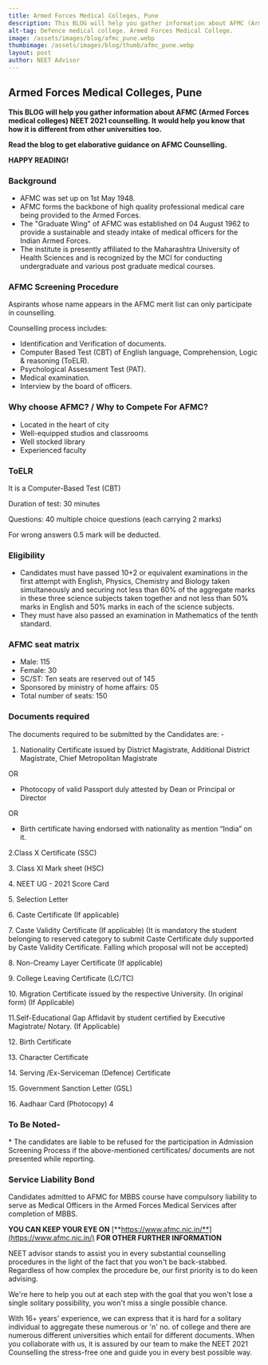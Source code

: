 ```yaml
---
title: Armed Forces Medical Colleges, Pune
description: This BLOG will help you gather information about AFMC (Armed Forces medical colleges) NEET 2021 counselling. It would help you know that how it is different from other universities too. 
alt-tag: Defence medical college. Armed Forces Medical College.
image: /assets/images/blog/afmc_pune.webp
thumbimage: /assets/images/blog/thumb/afmc_pune.webp
layout: post
author: NEET Advisor
---
```


## **Armed Forces Medical Colleges, Pune**

**This BLOG will help you gather information about AFMC (Armed Forces medical colleges) NEET 2021 counselling. It would help you know that how it is different from other universities too.**

**Read the blog to get elaborative guidance on AFMC Counselling.**

**HAPPY READING!**

### **Background**

- AFMC was set up on 1st May 1948.
- AFMC forms the backbone of high quality professional medical care being provided to the Armed Forces.
- The "Graduate Wing" of AFMC was established on 04 August 1962 to provide a sustainable and steady intake of medical officers for the Indian Armed Forces.
- The institute is presently affiliated to the Maharashtra University of Health Sciences and is recognized by the MCI for conducting undergraduate and various post graduate medical courses.

### **AFMC Screening Procedure**

Aspirants whose name appears in the AFMC merit list can only participate in counselling.

Counselling process includes:

- Identification and Verification of documents.
- Computer Based Test (CBT) of English language, Comprehension, Logic & reasoning (ToELR).
- Psychological Assessment Test (PAT).
- Medical examination.
- Interview by the board of officers.

### **Why choose AFMC? / Why to Compete For AFMC?**

- Located in the heart of city
- Well-equipped studios and classrooms
- Well stocked library
- Experienced faculty

### **ToELR**

It is a Computer-Based Test (CBT)

Duration of test: 30 minutes

Questions: 40 multiple choice questions (each carrying 2 marks)

For wrong answers 0.5 mark will be deducted.

### **Eligibility**

- Candidates must have passed 10+2 or equivalent examinations in the first attempt with English, Physics, Chemistry and Biology taken simultaneously and securing not less than 60% of the aggregate marks in these three science subjects taken together and not less than 50% marks in English and 50% marks in each of the science subjects.
- They must have also passed an examination in Mathematics of the tenth standard.

### **AFMC seat matrix**

- Male: 115
- Female: 30
- SC/ST: Ten seats are reserved out of 145
- Sponsored by ministry of home affairs: 05
- Total number of seats: 150

### **Documents required**

The documents required to be submitted by the Candidates are: -

1. Nationality Certificate issued by District Magistrate, Additional District Magistrate, Chief Metropolitan Magistrate

OR

- Photocopy of valid Passport duly attested by Dean or Principal or Director

OR

- Birth certificate having endorsed with nationality as mention “India” on it.

2.Class X Certificate (SSC)

3\. Class XI Mark sheet (HSC)

4\. NEET UG - 2021 Score Card

5\. Selection Letter

6\. Caste Certificate (If applicable)

7\. Caste Validity Certificate (If applicable) (It is mandatory the student belonging to reserved category to submit Caste Certificate duly supported by Caste Validity Certificate. Falling which proposal will not be accepted)

8\. Non-Creamy Layer Certificate (If applicable)

9\. College Leaving Certificate (LC/TC)

10\. Migration Certificate issued by the respective University. (In original form) (If Applicable)

11.Self-Educational Gap Affidavit by student certified by Executive Magistrate/ Notary. (If Applicable)

12\. Birth Certificate

13\. Character Certificate

14\. Serving /Ex-Serviceman (Defence) Certificate

15\. Government Sanction Letter (GSL)

16\. Aadhaar Card (Photocopy) 4

### **To Be Noted-**

\* The candidates are liable to be refused for the participation in Admission Screening Process if the above-mentioned certificates/ documents are not presented while reporting.

### **Service Liability Bond**

Candidates admitted to AFMC for MBBS course have compulsory liability to serve as Medical Officers in the Armed Forces Medical Services after completion of MBBS.

**YOU CAN KEEP YOUR EYE ON** [**https://www.afmc.nic.in/**](https://www.afmc.nic.in/) **FOR OTHER FURTHER INFORMATION**

NEET advisor stands to assist you in every substantial counselling procedures in the light of the fact that you won't be back-stabbed. Regardless of how complex the procedure be, our first priority is to do keen advising.

We're here to help you out at each step with the goal that you won't lose a single solitary possibility, you won't miss a single possible chance.

With 16+ years' experience, we can express that it is hard for a solitary individual to aggregate these numerous or 'n' no. of college and there are numerous different universities which entail for different documents. When you collaborate with us, it is assured by our team to make the NEET 2021 Counselling the stress-free one and guide you in every best possible way.

